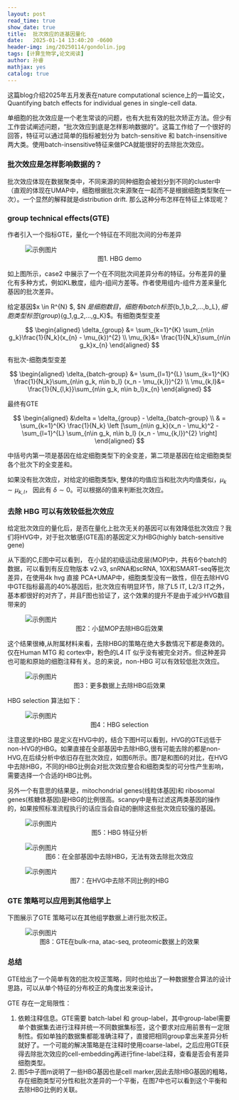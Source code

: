 ```yaml
---
layout: post
read_time: true
show_date: true
title:  批次效应的逐基因量化
date:   2025-01-14 13:40:20 -0600
header-img: img/20250114/gondolin.jpg
tags: [计算生物学,论文阅读]
author: 孙睿
mathjax: yes
catalog: true
--- 
```


这篇blog介绍2025年五月发表在nature computational science上的一篇论文，Quantifying batch effects for individual genes in single-cell data. 

单细胞的批次效应是一个老生常谈的问题，也有大批有效的批次矫正方法。但少有工作尝试阐述问题，“批次效应到底是怎样影响数据的”。这篇工作给了一个很好的回答，特征可以通过简单的指标被划分为 batch-sensitive 和 batch-insensitive 两大类。使用batch-insensitive特征来做PCA就能很好的去除批次效应。

### 批次效应是怎样影响数据的？

批次效应体现在数据聚类中，不同来源的同种细胞会被划分到不同的cluster中（直观的体现在UMAP中，细胞根据批次来源聚在一起而不是根据细胞类型聚在一次）。一个显然的解释就是distribution drift.
那么这种分布怎样在特征上体现呢？

### group technical effects(GTE)

作者引入一个指标GTE，量化一个特征在不同批次间的分布差异
<figure>
  <img src="/img/20250713/image.png" alt="示例图片">
  <figcaption align='center'> 图1. HBG demo</figcaption>
</figure>

如上图所示，case2 中展示了一个在不同批次间差异分布的特征。分布差异的量化有多种方式，例如KL散度，组内-组间方差等。作者使用组内-组件方差来量化基因的批次差异。

给定基因$x \in R^{N} $, $N $是细胞数目，细胞有batch标签$\{b_1,b_2,...,b_L\}$, 细胞类型标签(group)$\{g_1,g_2,...,g_K\}$。有细胞类型变差 

$$
\begin{aligned}
\delta_{group} &= \sum_{k=1}^{K} \sum_{n\in g_k}\frac{1}{N_k}(x_{n} - \mu_{k})^{2} \\
\mu_{k}&= \frac{1}{N_k}\sum_{n\in g_k}x_{n}
\end{aligned}
$$

有批次-细胞类型变差 

$$
\begin{aligned}
\delta_{batch-group} &= \sum_{l=1}^{L} \sum_{k=1}^{K} \frac{1}{N_k}\sum_{n\in g_k, n\in b_l} (x_n - \mu_{k,l})^{2} \\
\mu_{k,l}&= \frac{1}{N_{l,k}}\sum_{n\in g_k, n\in b_l}x_{n}
\end{aligned}
$$

最终有GTE 

$$
\begin{aligned}
&\delta = \delta_{group} - \delta_{batch-group} \\
& = \sum_{k=1}^{K} \frac{1}{N_k} \left [\sum_{n\in g_k}(x_n - \mu_k)^2  - \sum_{l=1}^{L} \sum_{n\in g_k, n\in b_l} (x_n - \mu_{k,l})^{2} \right]
\end{aligned}
$$

中括号内第一项是基因在给定细胞类型下的全变差，第二项是基因在给定细胞类型各个批次下的全变差和。

如果没有批次效应，对给定的细胞类型k, 整体的均值应当和批次内均值类似，$\mu_k  \sim \mu_{k,l}$， 因此有 $\delta \sim 0$。可以根据$\delta$的值来判断批次效应。

### 去除 HBG 可以有效较低批次效应 

给定批次效应的量化后，是否在量化上批次无关的基因可以有效降低批次效应？我们将HVG中，对于批次敏感(GTE高)的基因定义为HBG(highly batch-sensitive gene)

从下面的C,E图中可以看到， 在小鼠的初级运动皮层(MOP)中，共有6个batch的数据，可以看到有反应物版本 v2.v3, snRNA和scRNA, 10X和SMART-seq等批次差异，在使用4k hvg 直接 PCA+UMAP中，细胞类型没有一致性，但在去除HVG中GTE指标最高的40%基因后，批次效应有明显环节，除了L5 IT, L2/3 IT之外，基本都很好的对齐了，并且F图也验证了，这个效果的提升不是由于减少HVG数目带来的
<figure>
  <img src="/img/20250713/image-1.png" alt="示例图片">
  <figcaption align='center'> 图2：小鼠MOP去除HBG后效果</figcaption>
</figure>

这个结果很棒,从附属材料来看，去除HBG的策略在绝大多数情况下都是奏效的。仅在Human MTG 和 cortex中，粉色的L4 IT 似乎没有被完全对齐。但这种差异也可能和原始的细胞注释有关。总的来说，non-HBG 可以有效较低批次效应。
<figure>
  <img src="/img/20250713/image-2.png" alt="示例图片">
  <figcaption align='center'> 图3：更多数据上去除HBG后效果</figcaption>
</figure>
HBG selection 算法如下：
<figure>
  <img src="/img/20250713/image-3.png" alt="示例图片">
  <figcaption align='center'> 图4：HBG selection</figcaption>
</figure>

注意这里的HBG 是定义在HVG中的，结合下图H可以看到，HVG的GTE远低于non-HVG的HBG。如果直接在全部基因中去除HBG,很有可能去除的都是non-HVG,在后续分析中依旧存在批次效应，如图6所示。图7是和图6的对比，在HVG中去除HBG，不同的HBG比例会对批次效应整合和细胞类型的可分性产生影响，需要选择一个合适的HBG比例。

另外一个有意思的结果是，mitochondrial genes(线粒体基因)和 ribosomal genes(核糖体基因)是HBG的比例很高。scanpy中是有过滤这两类基因的操作的，如果按照标准流程执行的话应当会自动的删除这些批次效应较强的基因。

<figure>
  <img src="/img/20250713/image-4.png" alt="示例图片">
  <figcaption align='center'> 图5：HBG 特征分析</figcaption>
</figure>

<figure>
  <img src="/img/20250713/image-6.png" alt="示例图片">
  <figcaption align='center'> 图6：在全部基因中去除HBG，无法有效去除批次效应</figcaption>
</figure>

<figure>
  <img src="/img/20250713/image-7.png" alt="示例图片">
  <figcaption align='center'> 图7：在HVG中去除不同比例的HBG</figcaption>
</figure>

### GTE 策略可以应用到其他组学上

下图展示了GTE 策略可以在其他组学数据上进行批次校正。
<figure>
  <img src="/img/20250713/image-8.png" alt="示例图片">
  <figcaption align='center'> 图8：GTE在bulk-rna, atac-seq, proteomic数据上的效果</figcaption>
</figure>

### 总结

GTE给出了一个简单有效的批次校正策略，同时也给出了一种数据整合算法的设计思路，可以从单个特征的分布校正的角度出发来设计。

GTE 存在一定局限性：

1. 依赖注释信息。GTE需要 batch-label 和 group-label，其中group-label需要单个数据集去进行注释并统一不同数据集标签，这个要求对应用前景有一定限制性。假如单独的数据集都能准确注释了，直接把相同group拿出来差异分析就好了。一个可能的解决策略是在注释时使用coarse-label，之后应用GTE获得去除批次效应的cell-embedding再进行fine-label注释，查看是否会有差异细胞类型。
2. 图5中子图m说明了一些HBG基因也是cell marker,因此去除HBG基因的粗略，存在细胞类型可分性和批次差异的一个平衡，在图7中也可以看到这个平衡和去除HBG比例的关联。



